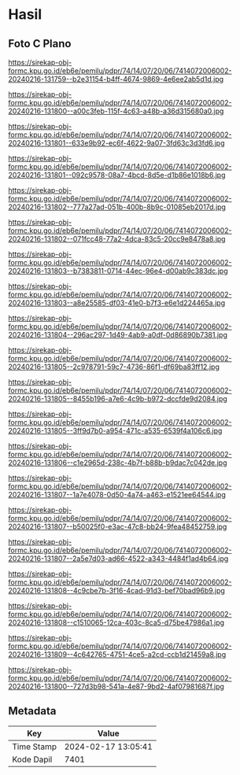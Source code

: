 # Hasil

## Foto C Plano

https://sirekap-obj-formc.kpu.go.id/eb6e/pemilu/pdpr/74/14/07/20/06/7414072006002-20240216-131759--b2e31154-b4ff-4674-9869-4e6ee2ab5d1d.jpg

https://sirekap-obj-formc.kpu.go.id/eb6e/pemilu/pdpr/74/14/07/20/06/7414072006002-20240216-131800--a00c3feb-115f-4c63-a48b-a36d315680a0.jpg

https://sirekap-obj-formc.kpu.go.id/eb6e/pemilu/pdpr/74/14/07/20/06/7414072006002-20240216-131801--633e9b92-ec6f-4622-9a07-3fd63c3d3fd6.jpg

https://sirekap-obj-formc.kpu.go.id/eb6e/pemilu/pdpr/74/14/07/20/06/7414072006002-20240216-131801--092c9578-08a7-4bcd-8d5e-d1b86e1018b6.jpg

https://sirekap-obj-formc.kpu.go.id/eb6e/pemilu/pdpr/74/14/07/20/06/7414072006002-20240216-131802--777a27ad-051b-400b-8b9c-01085eb2017d.jpg

https://sirekap-obj-formc.kpu.go.id/eb6e/pemilu/pdpr/74/14/07/20/06/7414072006002-20240216-131802--071fcc48-77a2-4dca-83c5-20cc9e8478a8.jpg

https://sirekap-obj-formc.kpu.go.id/eb6e/pemilu/pdpr/74/14/07/20/06/7414072006002-20240216-131803--b7383811-0714-44ec-96e4-d00ab9c383dc.jpg

https://sirekap-obj-formc.kpu.go.id/eb6e/pemilu/pdpr/74/14/07/20/06/7414072006002-20240216-131803--a8e25585-df03-41e0-b7f3-e6e1d224465a.jpg

https://sirekap-obj-formc.kpu.go.id/eb6e/pemilu/pdpr/74/14/07/20/06/7414072006002-20240216-131804--296ac297-1d49-4ab9-a0df-0d86890b7381.jpg

https://sirekap-obj-formc.kpu.go.id/eb6e/pemilu/pdpr/74/14/07/20/06/7414072006002-20240216-131805--2c978791-59c7-4736-86f1-df69ba83ff12.jpg

https://sirekap-obj-formc.kpu.go.id/eb6e/pemilu/pdpr/74/14/07/20/06/7414072006002-20240216-131805--8455b196-a7e6-4c9b-b972-dccfde9d2084.jpg

https://sirekap-obj-formc.kpu.go.id/eb6e/pemilu/pdpr/74/14/07/20/06/7414072006002-20240216-131805--3ff9d7b0-a954-471c-a535-6539f4a106c6.jpg

https://sirekap-obj-formc.kpu.go.id/eb6e/pemilu/pdpr/74/14/07/20/06/7414072006002-20240216-131806--c1e2965d-238c-4b7f-b88b-b9dac7c042de.jpg

https://sirekap-obj-formc.kpu.go.id/eb6e/pemilu/pdpr/74/14/07/20/06/7414072006002-20240216-131807--1a7e4078-0d50-4a74-a463-e1521ee64544.jpg

https://sirekap-obj-formc.kpu.go.id/eb6e/pemilu/pdpr/74/14/07/20/06/7414072006002-20240216-131807--b50025f0-e3ac-47c8-bb24-9fea48452759.jpg

https://sirekap-obj-formc.kpu.go.id/eb6e/pemilu/pdpr/74/14/07/20/06/7414072006002-20240216-131807--2a5e7d03-ad66-4522-a343-4484f1ad4b64.jpg

https://sirekap-obj-formc.kpu.go.id/eb6e/pemilu/pdpr/74/14/07/20/06/7414072006002-20240216-131808--4c9cbe7b-3f16-4cad-91d3-bef70bad96b9.jpg

https://sirekap-obj-formc.kpu.go.id/eb6e/pemilu/pdpr/74/14/07/20/06/7414072006002-20240216-131808--c1510065-12ca-403c-8ca5-d75be47986a1.jpg

https://sirekap-obj-formc.kpu.go.id/eb6e/pemilu/pdpr/74/14/07/20/06/7414072006002-20240216-131809--4c642765-4751-4ce5-a2cd-ccb1d21459a8.jpg

https://sirekap-obj-formc.kpu.go.id/eb6e/pemilu/pdpr/74/14/07/20/06/7414072006002-20240216-131800--727d3b98-541a-4e87-9bd2-4af07981687f.jpg


## Metadata

| Key        | Value               |
| ---------- | ------------------- |
| Time Stamp | 2024-02-17 13:05:41 |
| Kode Dapil | 7401                |



